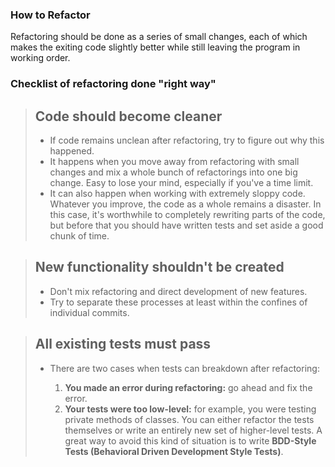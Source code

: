 ### How to Refactor
Refactoring should be done as a series of small changes, each of which makes the exiting code slightly better while still leaving the program in working order.

### Checklist of refactoring done "right way"

> ## Code should become cleaner
>* If code remains unclean after refactoring, try to figure out why this happened.
>* It happens when you move away from refactoring with small changes and mix a whole bunch of refactorings into one big change. Easy to lose your mind, especially if you've a time limit.
>* It can also happen when working with extremely sloppy code. Whatever you improve, the code as a whole remains a disaster. In this case, it's worthwhile to completely rewriting parts of the code, but before that you should have written tests and set aside a good chunk of time.

> ## New functionality shouldn't be created
>* Don't mix refactoring and direct development of new features.
>* Try to separate these processes at least within the confines of individual commits.

> ## All existing tests must pass
>* There are two cases when tests can breakdown after refactoring:
>
>   1. **You made an error during refactoring:** go ahead and fix the error.
>   2. **Your tests were too low-level:** for example, you were testing private methods of classes. You can either refactor the tests themselves or write an entirely new set of higher-level tests. A great way to avoid this kind of situation is to write **BDD-Style Tests (Behavioral Driven Development Style Tests)**.